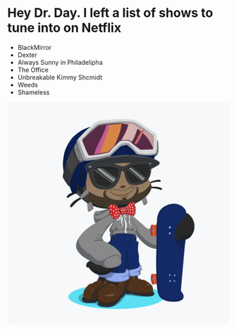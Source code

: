 # Hey Dr. Day. I left a list of shows to tune into on Netflix



* BlackMirror
* Dexter
* Always Sunny in Philadelipha
* The Office
* Unbreakable Kimmy Shcmidt
* Weeds
* Shameless

![MyOctoCat](https://github.com/ncat-comp322-2019/assignment-0-Waltbo/blob/master/octocat.png)
